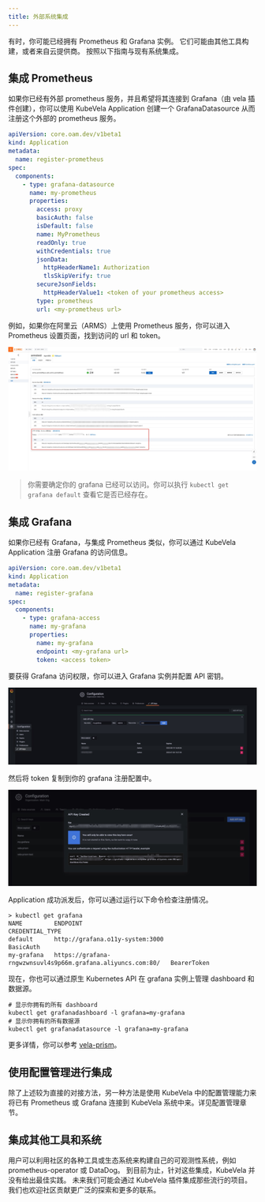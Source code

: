 ```yaml
---
title: 外部系统集成
---
```


有时，你可能已经拥有 Prometheus 和 Grafana 实例。 它们可能由其他工具构建，或者来自云提供商。 按照以下指南与现有系统集成。

## 集成 Prometheus

如果你已经有外部 prometheus 服务，并且希望将其连接到 Grafana（由 vela 插件创建），你可以使用 KubeVela Application 创建一个 GrafanaDatasource 从而注册这个外部的 prometheus 服务。

```yaml
apiVersion: core.oam.dev/v1beta1
kind: Application
metadata:
  name: register-prometheus
spec:
  components:
    - type: grafana-datasource
      name: my-prometheus
      properties:
        access: proxy
        basicAuth: false
        isDefault: false
        name: MyPrometheus
        readOnly: true
        withCredentials: true
        jsonData:
          httpHeaderName1: Authorization
          tlsSkipVerify: true
        secureJsonFields:
          httpHeaderValue1: <token of your prometheus access>
        type: prometheus
        url: <my-prometheus url>
```

例如，如果你在阿里云（ARMS）上使用 Prometheus 服务，你可以进入 Prometheus 设置页面，找到访问的 url 和 token。

![arms-prometheus](../../../resources/arms-prometheus.jpg)

> 你需要确定你的 grafana 已经可以访问。你可以执行 `kubectl get grafana default` 查看它是否已经存在。

## 集成 Grafana

如果你已经有 Grafana，与集成 Prometheus 类似，你可以通过 KubeVela Application 注册 Grafana 的访问信息。

```yaml
apiVersion: core.oam.dev/v1beta1
kind: Application
metadata:
  name: register-grafana
spec:
  components:
    - type: grafana-access
      name: my-grafana
      properties:
        name: my-grafana
        endpoint: <my-grafana url>
        token: <access token>
```

要获得 Grafana 访问权限，你可以进入 Grafana 实例并配置 API 密钥。

![grafana-apikeys](../../../resources/grafana-apikeys.jpg)

然后将 token 复制到你的 grafana 注册配置中。

![grafana-added-apikeys](../../../resources/grafana-added-apikeys.jpg)

Application 成功派发后，你可以通过运行以下命令检查注册情况。

```shell
> kubectl get grafana
NAME         ENDPOINT                                                      CREDENTIAL_TYPE
default      http://grafana.o11y-system:3000                               BasicAuth
my-grafana   https://grafana-rngwzwnsuvl4s9p66m.grafana.aliyuncs.com:80/   BearerToken
```

现在，你也可以通过原生 Kubernetes API 在 grafana 实例上管理 dashboard 和数据源。

```shell
# 显示你拥有的所有 dashboard
kubectl get grafanadashboard -l grafana=my-grafana
# 显示你拥有的所有数据源
kubectl get grafanadatasource -l grafana=my-grafana
```

更多详情，你可以参考 [vela-prism](https://github.com/kubevela/prism#grafana-related-apis)。

## 使用配置管理进行集成

除了上述较为直接的对接方法，另一种方法是使用 KubeVela 中的配置管理能力来将已有 Prometheus 或 Grafana 连接到 KubeVela 系统中来。详见配置管理章节。

## 集成其他工具和系统

用户可以利用社区的各种工具或生态系统来构建自己的可观测性系统，例如 prometheus-operator 或 DataDog。 到目前为止，针对这些集成，KubeVela 并没有给出最佳实践。 未来我们可能会通过 KubeVela 插件集成那些流行的项目。 我们也欢迎社区贡献更广泛的探索和更多的联系。
